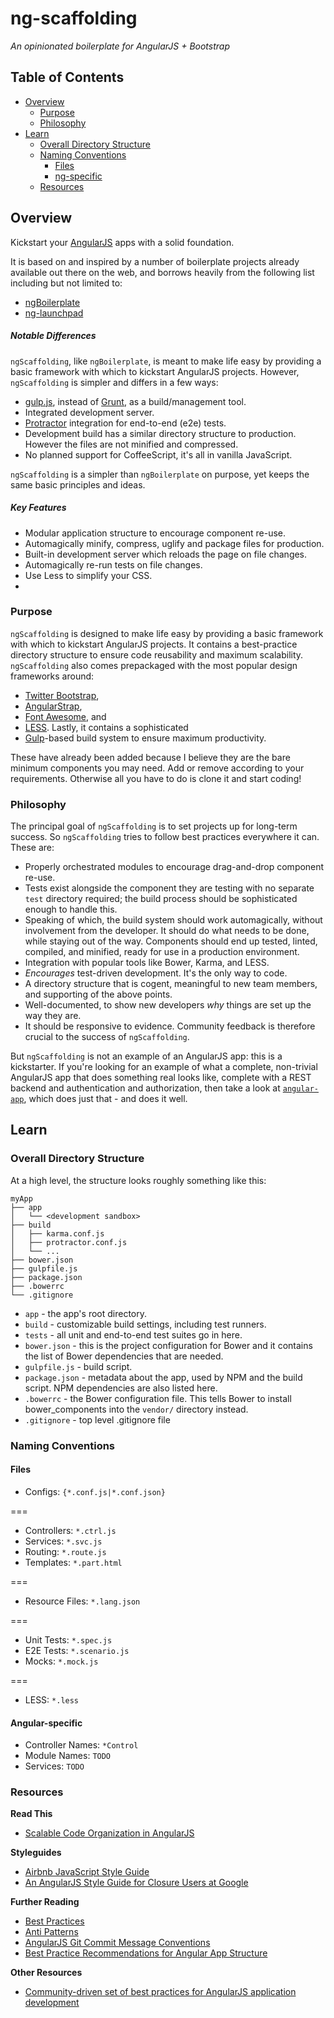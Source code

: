 # ng-scaffolding

*An opinionated boilerplate for AngularJS + Bootstrap*

## Table of Contents

- [Overview](#overview)
    - [Purpose](#purpose)
    - [Philosophy](#philosophy)
- [Learn](#learn)
    - [Overall Directory Structure](#overall-directory-structure)
    - [Naming Conventions](#file-naming-conventions)
        - [Files](#files)
        - [ng-specific](#angular-specific)
    - [Resources](#resources)

## Overview

Kickstart your [AngularJS](http://angularjs.org/) apps with a solid foundation.

It is based on and inspired by a number of boilerplate projects already available out there on the web,
and borrows heavily from the following list including but not limited to:

- [ngBoilerplate](http://bit.ly/ngBoilerplate)
- [ng-launchpad](http://www.samora.me/ng-launchpad)

##### Notable Differences

`ngScaffolding`, like `ngBoilerplate`, is meant to make life easy by providing a basic framework with which to kickstart AngularJS projects.
However, `ngScaffolding` is simpler and differs in a few ways:

- [gulp.js](http://gulpjs.com), instead of [Grunt](http://gruntjs.com), as a build/management tool.
- Integrated development server.
- [Protractor](https://github.com/angular/protractor) integration for end-to-end (e2e) tests.
- Development build has a similar directory structure to production. However the files are not minified and compressed.
- No planned support for CoffeeScript, it's all in vanilla JavaScript.

`ngScaffolding` is a simpler than `ngBoilerplate` on purpose, yet keeps the same basic principles and ideas.

##### Key Features

- Modular application structure to encourage component re-use.
- Automagically minify, compress, uglify and package files for production.
- Built-in development server which reloads the page on file changes.
- Automagically re-run tests on file changes.
- Use Less to simplify your CSS.
- 

### Purpose

`ngScaffolding` is designed to make life easy by providing a basic framework with which to kickstart AngularJS projects.
It contains a best-practice directory structure to ensure code reusability and maximum scalability.
`ngScaffolding` also comes prepackaged with the most popular design frameworks around:

- [Twitter Bootstrap](http://getbootstrap.com),
- [AngularStrap](http://mgcrea.github.io/angular-strap),
- [Font Awesome](http://fortawesome.github.com/Font-Awesome), and
- [LESS](http://lesscss.org). Lastly, it contains a sophisticated
- [Gulp](http://gulpjs.com)-based build system to ensure maximum productivity.

These have already been added because I believe they are the bare minimum components you may need.
Add or remove according to your requirements.
Otherwise all you have to do is clone it and start coding!

### Philosophy

The principal goal of `ngScaffolding` is to set projects up for long-term success.
So `ngScaffolding` tries to follow best practices everywhere it can.
These are:

- Properly orchestrated modules to encourage drag-and-drop component re-use.
- Tests exist alongside the component they are testing with no separate `test` directory required;
  the build process should be sophisticated enough to handle this.
- Speaking of which, the build system should work automagically, without involvement from the developer.
  It should do what needs to be done, while staying out of the way.
  Components should end up tested, linted, compiled, and minified, ready for use in a production environment.
- Integration with popular tools like Bower, Karma, and LESS.
- *Encourages* test-driven development. It's the only way to code.
- A directory structure that is cogent, meaningful to new team members, and supporting of the above points.
- Well-documented, to show new developers *why* things are set up the way they are.
- It should be responsive to evidence. Community feedback is therefore crucial to the success of `ngScaffolding`.

But `ngScaffolding` is not an example of an AngularJS app: this is a kickstarter.
If you're looking for an example of what a complete, non-trivial AngularJS app that does something real looks like,
complete with a REST backend and authentication and authorization,
then take a look at [`angular-app`](http://github.com/angular-app/angular-app),
which does just that - and does it well.

## Learn

### Overall Directory Structure

At a high level, the structure looks roughly something like this:

```
myApp
├── app
│   └── <development sandbox>
├── build
│   ├── karma.conf.js
│   ├── protractor.conf.js
│   └── ...
├── bower.json
├── gulpfile.js
├── package.json
├── .bowerrc
└── .gitignore
```
 
- `app` - the app's root directory.
- `build` - customizable build settings, including test runners.
- `tests` - all unit and end-to-end test suites go in here.
- `bower.json` - this is the project configuration for Bower and it contains the list of Bower dependencies that are needed.
- `gulpfile.js` - build script.
- `package.json` - metadata about the app, used by NPM and the build script. NPM dependencies are also listed here.
- `.bowerrc` - the Bower configuration file. This tells Bower to install bower_components into the `vendor/` directory instead.
- `.gitignore` - top level .gitignore file

### Naming Conventions

#### Files

- Configs: `{*.conf.js|*.conf.json}`

===
- Controllers: `*.ctrl.js`
- Services: `*.svc.js`
- Routing: `*.route.js`
- Templates: `*.part.html`

===
- Resource Files: `*.lang.json` 

===
- Unit Tests: `*.spec.js`
- E2E Tests: `*.scenario.js`
- Mocks: `*.mock.js`

===
- LESS: `*.less`

#### Angular-specific

- Controller Names: `*Control`
- Module Names: `TODO`
- Services: `TODO`

### Resources

**Read This**

- [Scalable Code Organization in AngularJS](https://medium.com/opinionated-angularjs/9f01b594bf06)

**Styleguides**

- [Airbnb JavaScript Style Guide](https://github.com/airbnb/javascript)
- [An AngularJS Style Guide for Closure Users at Google](https://google-styleguide.googlecode.com/svn/trunk/angularjs-google-style.html)

**Further Reading**

- [Best Practices](https://github.com/angular/angular.js/wiki/Best-Practices)
- [Anti Patterns](https://github.com/angular/angular.js/wiki/Anti-Patterns)
- [AngularJS Git Commit Message Conventions](https://docs.google.com/document/d/1QrDFcIiPjSLDn3EL15IJygNPiHORgU1_OOAqWjiDU5Y/edit#heading=h.uyo6cb12dt6w)
- [Best Practice Recommendations for Angular App Structure](https://docs.google.com/document/d/1XXMvReO8-Awi1EZXAXS4PzDzdNvV6pGcuaF4Q9821Es/pub)

**Other Resources**

- [Community-driven set of best practices for AngularJS application development](https://github.com/mgechev/angularjs-style-guide)